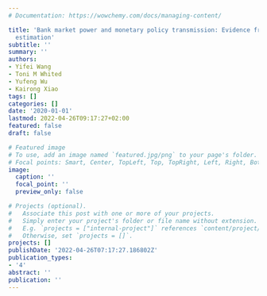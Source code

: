```yaml
---
# Documentation: https://wowchemy.com/docs/managing-content/

title: 'Bank market power and monetary policy transmission: Evidence from a structural
  estimation'
subtitle: ''
summary: ''
authors:
- Yifei Wang
- Toni M Whited
- Yufeng Wu
- Kairong Xiao
tags: []
categories: []
date: '2020-01-01'
lastmod: 2022-04-26T09:17:27+02:00
featured: false
draft: false

# Featured image
# To use, add an image named `featured.jpg/png` to your page's folder.
# Focal points: Smart, Center, TopLeft, Top, TopRight, Left, Right, BottomLeft, Bottom, BottomRight.
image:
  caption: ''
  focal_point: ''
  preview_only: false

# Projects (optional).
#   Associate this post with one or more of your projects.
#   Simply enter your project's folder or file name without extension.
#   E.g. `projects = ["internal-project"]` references `content/project/deep-learning/index.md`.
#   Otherwise, set `projects = []`.
projects: []
publishDate: '2022-04-26T07:17:27.186802Z'
publication_types:
- '4'
abstract: ''
publication: ''
---
```


